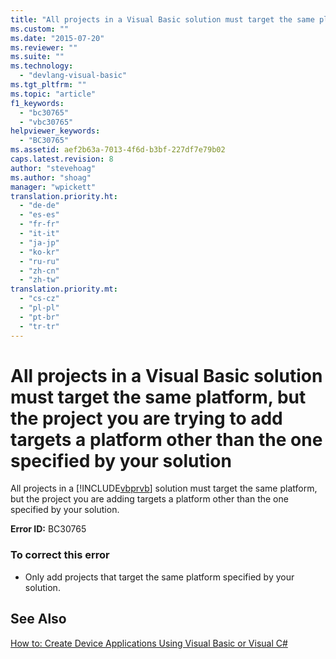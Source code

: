 ```yaml
---
title: "All projects in a Visual Basic solution must target the same platform, but the project you are trying to add targets a platform other than the one specified by your solution | Microsoft Docs"
ms.custom: ""
ms.date: "2015-07-20"
ms.reviewer: ""
ms.suite: ""
ms.technology: 
  - "devlang-visual-basic"
ms.tgt_pltfrm: ""
ms.topic: "article"
f1_keywords: 
  - "bc30765"
  - "vbc30765"
helpviewer_keywords: 
  - "BC30765"
ms.assetid: aef2b63a-7013-4f6d-b3bf-227df7e79b02
caps.latest.revision: 8
author: "stevehoag"
ms.author: "shoag"
manager: "wpickett"
translation.priority.ht: 
  - "de-de"
  - "es-es"
  - "fr-fr"
  - "it-it"
  - "ja-jp"
  - "ko-kr"
  - "ru-ru"
  - "zh-cn"
  - "zh-tw"
translation.priority.mt: 
  - "cs-cz"
  - "pl-pl"
  - "pt-br"
  - "tr-tr"
---
```

# All projects in a Visual Basic solution must target the same platform, but the project you are trying to add targets a platform other than the one specified by your solution
All projects in a [!INCLUDE[vbprvb](../code-quality/includes/vbprvb_md.md)] solution must target the same platform, but the project you are adding targets a platform other than the one specified by your solution.  
  
 **Error ID:** BC30765  
  
### To correct this error  
  
-   Only add projects that target the same platform specified by your solution.  
  
## See Also  
 [How to: Create Device Applications Using Visual Basic or Visual C#](http://msdn.microsoft.com/en-us/ec9c03e9-930d-4caa-ab23-4e33465a4ad0)